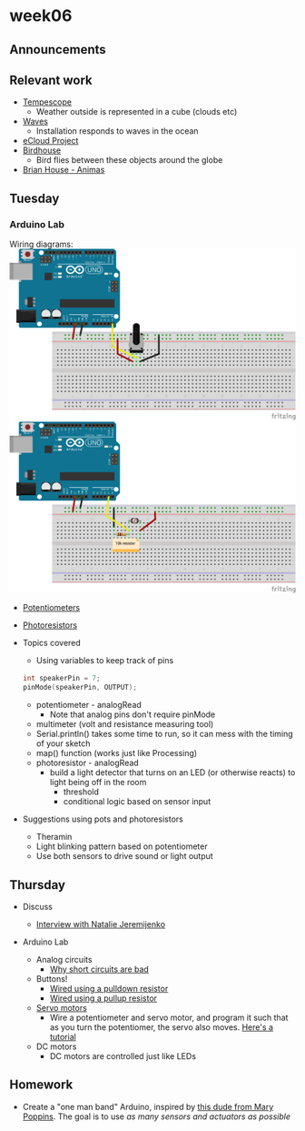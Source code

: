 # week06

## Announcements

## Relevant work

+ [Tempescope](https://www.tempescope.com/)
	+ Weather outside is represented in a cube (clouds etc)
+ [Waves](https://vimeo.com/20500963)
	+ Installation responds to waves in the ocean
+ [eCloud Project](http://www.ecloudproject.com)
+ [Birdhouse](https://www.kickstarter.com/projects/1768080598/birdhouse-an-internet-of-things-work-of-art)
	+ Bird flies between these objects around the globe
+ [Brian House - Animas](https://brianhouse.net/works/animas/)

## Tuesday

### Arduino Lab

Wiring diagrams:
![potentiometer](potentiometer.png)
![photoresistor](photoresistor.png)

+ [Potentiometers](https://www.arduino.cc/en/tutorial/potentiometer)
+ [Photoresistors](https://www.arduino.cc/en/Tutorial/AnalogInput)

+ Topics covered
	+ Using variables to keep track of pins
	```c
	int speakerPin = 7;
  pinMode(speakerPin, OUTPUT);
	```
	+ potentiometer - analogRead
		+ Note that analog pins don't require pinMode
	+ multimeter (volt and resistance measuring tool)
	+ Serial.println() takes some time to run, so it can mess with the timing of your sketch
	+ map() function (works just like Processing)
	+ photoresistor - analogRead
		+ build a light detector that turns on an LED (or otherwise reacts) to light being off in the room
			+ threshold
			+ conditional logic based on sensor input

+ Suggestions using pots and photoresistors
	+ Theramin
	+ Light blinking pattern based on potentiometer
	+ Use both sensors to drive sound or light output

## Thursday

+ Discuss
	+ [Interview with Natalie Jeremijenko](http://www.situatedtechnologies.net/files/ST3-SituatedAdvocacy_web.pdf)

+ Arduino Lab
	+ Analog circuits
		+ [Why short circuits are bad](https://learn.sparkfun.com/tutorials/what-is-a-circuit/short-and-open-circuits)
	+ Buttons!
		+ [Wired using a pulldown resistor](https://www.arduino.cc/en/Tutorial/Button)
		+ [Wired using a pullup resistor](https://learn.sparkfun.com/tutorials/pull-up-resistors)
	+ [Servo motors](https://www.arduino.cc/en/Reference/Servo)
		+ Wire a potentiometer and servo motor, and program it such that as you turn the potentiomer, the servo also moves. [Here's a tutorial](https://www.arduino.cc/en/Tutorial/Knob)
	+ DC motors
		+ DC motors are controlled just like LEDs

## Homework

+ Create a "one man band" Arduino, inspired by [this dude from Mary Poppins](https://www.youtube.com/watch?v=iXeXHJdP8Kk). The goal is to use *as many sensors and actuators as possible*
